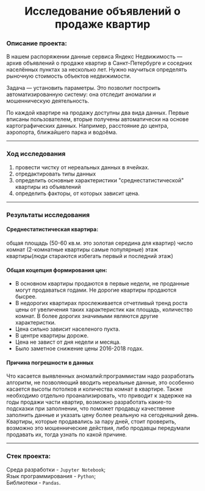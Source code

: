 <h1 align="center"> Исследование объявлений о продаже квартир </h1>

<h3>Описание проекта:</h3> 

В нашем распоряжении данные сервиса Яндекc Недвижимость — архив объявлений о продаже квартир в Санкт-Петербурге и соседних населённых пунктах за несколько лет. Нужно научиться определять рыночную стоимость объектов недвижимости. 

Задача — установить параметры. Это позволит построить автоматизированную систему: она отследит аномалии и мошенническую деятельность.

По каждой квартире на продажу доступны два вида данных. Первые вписаны пользователем, вторые получены автоматически на основе картографических данных. Например, расстояние до центра, аэропорта, ближайшего парка и водоёма.
***
### Ход исследования
1. провести чистку от нереальных данных в ячейках.
2. отредактировать типы данных 
4. определить основные характеристики "среднестатистической" квартиры из объявлений
5. определить факторы, от которых зависит цена.
***
### Результаты исследования
#### Среднестатистическая квартира: 
общая площадь (50-60 кв.м. это золотая середина для квартир)
число комнат (2-комнатные квартиры самые популярные)
этаж квартиры(люди стараются избегать первый и последний этаж)
#### Общая коцепция формирования цен:
* В основном квартиры продаются в первые недели, не проданные могут продаваться годами. Не дорогие квартиры продаются бысрее.
* В недорогих квартирах прослеживается отчетливый тренд роста цены от увеличения таких характеристик как площадь, количество комнат. В более дорогих значимыми являются другие характеристки.
* Цена сильно зависит населеного пукта.
* В центре квартиры дороже.
* Цена не завист от дня недели и месяца.
* Было заметное снижение цены 2016-2018 годах.
#### Причина погрешности в данных
Что касается выявленных аномалий:программистам надо разработать алгоритм, не позволяющий вводить нереальные данные, это особенно касается высоты потолков и количества комнат в квартире. Также необходимо отдельно проанализировать, что приводит к задержке на годы продажи части квартир, возможно разработать какие-то подсказки при заполнении, что поможет продавцу качественне заполнить данные и указать цену более реальную на сегодняшний день. Квартиры, которые продавались за пару дней, стоит проверить, возможно это мошеннические действия, либо продавцы передумали продавать их, тогда узнать по какой причине.
***
<h3>Стек проекта:</h3>

Среда разработки - `Jupyter Notebook`; <br>
Язык программирования - `Python`; <br>
Библиотеки - `Pandas`. <br>

